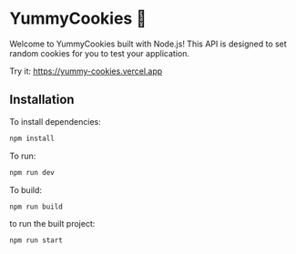 # YummyCookies 🍪

Welcome to YummyCookies built with Node.js! This API is designed to set random cookies for you to test your application.

Try it: https://yummy-cookies.vercel.app

##  Installation

To install dependencies:

```bash
npm install
```

To run:

```bash
npm run dev
```

To build:

```bash
npm run build
```

to run the built project:

```bash
npm run start
```
